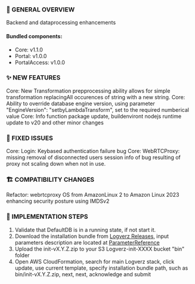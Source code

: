 ### 👀 GENERAL OVERVIEW
Backend and dataprocessing enhancements  

####  Bundled components:
*  Core: v1.1.0
*  Portal: v1.0.0
*  PortalAccess: v1.0.0

### ✨ NEW FEATURES
Core: New Transformation prepprocessing ability allows for simple transformation replacingAll occurences of string with a new string. 
Core: Ability to override database engine version, using parameter "EngineVersion": "setbyLambdaTransform", set to the required numberical value 
Core: Info function package update, buildenviront nodejs runtime update to v20 and other minor changes


### 🐛 FIXED ISSUES
Core: Login: Keybased authentication failure bug
Core: WebRTCProxy: missing removal of disconnected users session info of bug resulting of proxy not scaling down when not in use.

### 🏗️ COMPATIBILITY CHANGES
Refactor: webrtcproxy OS from AmazonLinux 2 to Amazon Linux 2023 enhancing security posture using IMDSv2 

### 🚀 IMPLEMENTATION STEPS

1. Validate that DefaultDB is in a running state, if not start it. 
2. Download the installation bundle from [Logverz Releases](https://github.com/logleads/LogverzReleases/releases), 
   input parameters description are located at [ParameterReference](https://docs.logverz.io/docs/Getting%20Started/ParameterReference)
3. Upload the init-vX.Y.Z.zip to your S3 Logverz-init-XXXX bucket "bin" folder
4. Open AWS CloudFormation, search for main Logverz stack, click update, use current template,
   specify installation bundle path, such as bin/init-vX.Y.Z.zip, next, next, acknowledge and submit




